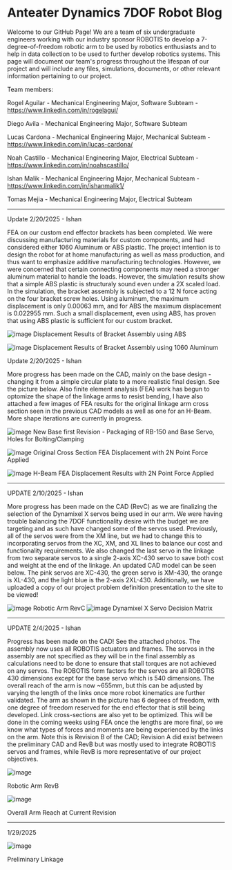 # Anteater Dynamics 7DOF Robot Blog

Welcome to our GitHub Page! We are a team of six undergraduate engineers working with our industry sponsor ROBOTIS to develop a 
7-degree-of-freedom robotic arm to be used by robotics enthusiasts and to help in data collection to be used to 
further develop robotics systems. This page will document our team's progress throughout the lifespan of our project
and will include any files, simulations, documents, or other relevant information pertaining to our project.

Team members:

Rogel Aguilar - Mechanical Engineering Major, Software Subteam - https://www.linkedin.com/in/rogelagui/

Diego Avila - Mechanical Engineering Major, Software Subteam

Lucas Cardona - Mechanical Engineering Major, Mechanical Subteam - https://www.linkedin.com/in/lucas-cardona/

Noah Castillo - Mechanical Engineering Major, Electrical Subteam - https://www.linkedin.com/in/noahscastillo/

Ishan Malik - Mechanical Engineering Major, Mechanical Subteam - https://www.linkedin.com/in/ishanmalik1/

Tomas Mejia - Mechanical Engineering Major, Electrical Subteam 

----------------------------------------------------------------------------------------------------------------------------------

Update 2/20/2025 - Ishan

FEA on our custom end effector brackets has been completed. We were discussing manufacturing materials for custom components, and had considered either 1060 Aluminum or ABS plastic. The project intention is to design the robot for at home manufacturing as well as mass production, and thus want to emphasize additive manufacturing technologies. However, we were concerned that certain connecting components may need a stronger aluminum material to handle the loads. However, the simulation results show that a simple ABS plastic is structuraly sound even under a 2X scaled load. In the simulation, the bracket assembly is subjected to a 12 N force acting on the four bracket screw holes. Using aluminum, the maximum displacement is only 0.00063 mm, and for ABS the maximum displacement is 0.022955 mm. Such a small displacement, even using ABS, has proven that using ABS plastic is sufficient for our custom bracket.

![image](https://github.com/user-attachments/assets/60c3b263-fe6d-4e85-9054-56020f516c4a)
Displacement Results of Bracket Assembly using ABS

![image](https://github.com/user-attachments/assets/fdde9bb3-f93c-4a47-a646-2ab9a32d5dcc)
Displacement Results of Bracket Assembly using 1060 Aluminum



Update 2/20/2025 - Ishan

More progress has been made on the CAD, mainly on the base design - changing it from a simple circular plate to a more realistic
final design. See the picture below. Also finite element analysis (FEA) work has begun to optomize the shape of the linkage arms to
resist bending, I have also attached a few images of FEA results for the original linkage arm cross section seen in the previous
CAD models as well as one for an H-Beam. More shape iterations are currently in progress.

![image](https://github.com/user-attachments/assets/08d850e3-d082-4446-bb39-771a2fc63d10)
New Base first Revision - Packaging of RB-150 and Base Servo, Holes for Bolting/Clamping

![image](https://github.com/user-attachments/assets/1798d9d4-c846-47d8-9939-0e955c9f081e)
Original Cross Section FEA Displacement with 2N Point Force Applied

![image](https://github.com/user-attachments/assets/c0dae856-4a53-4b73-aecc-f96dd9aa1642)
H-Beam FEA Displacement Results with 2N Point Force Applied 

----------------------------------------------------------------------------------------------------------------------------------

UPDATE 2/10/2025 - Ishan

More progress has been made on the CAD (RevC) as we are finalizing the selection of the Dynamixel X servos being used in our arm. 
We were having trouble balancing the 7DOF functionality desire with the budget we are targeting and as such have changed some of the
servos used. Previously, all of the servos were from the XM line, but we had to change this to incorporating servos from the 
XC, XM, and XL lines to balance our cost and functionality requirements. We also changed the last servo in the linkage from two
separate servos to a single 2-axis XC-430 servo to save both cost and weight at the end of the linkage. An updated CAD model can
be seen below. The pink servos are XC-430, the green servo is XM-430, the orange is XL-430, and the light blue is the 2-axis 2XL-430.
Additionally, we have uploaded a copy of our project problem definition presentation to the site to be viewed!

![image](https://github.com/user-attachments/assets/4f914cf7-e202-4953-8d55-91a6a3bd2d4a)
Robotic Arm RevC
![image](https://github.com/user-attachments/assets/797dac44-ca3c-487c-af4b-aa5b8782c256)
Dynamixel X Servo Decision Matrix



----------------------------------------------------------------------------------------------------------------------------------
UPDATE 2/4/2025 - Ishan

Progress has been made on the CAD! See the attached photos. The assembly now uses all ROBOTIS actuators and frames.
The servos in the assembly are not specified as they will be in the final assembly as calculations need to be done to ensure
that stall torques are not achieved on any servos. The ROBOTIS form factors for the servos are all ROBOTIS 430 dimensions except for the base 
servo which is 540 dimensions. The overall reach of the arm is now ~655mm, but this can be adjusted by varying the length of the links 
once more robot kinematics are further validated. The arm as shown in the picture has 6 degrees of freedom, with one degree of
freedom reserved for the end effector that is still being developed. Link cross-sections are also yet to be optimized. This
will be done in the coming weeks using FEA once the lengths are more final, so we know what types of forces and moments are 
being experienced by the links on the arm. Note this is Revision B of the CAD; Revision A did exist between the preliminary CAD
and RevB but was mostly used to integrate ROBOTIS servos and frames, while RevB is more representative of our project objectives.

![image](https://github.com/user-attachments/assets/3b2c168e-9bb8-4743-acd5-a539ca30f30f)

Robotic Arm RevB

![image](https://github.com/user-attachments/assets/de68abb7-bbc5-42ca-8475-54eb8ce5b5d1)

Overall Arm Reach at Current Revision

----------------------------------------------------------------------------------------------------------------------------------

1/29/2025

![image](https://github.com/user-attachments/assets/662b1808-5397-41b4-819f-1123b2ad2507)

Preliminary Linkage






